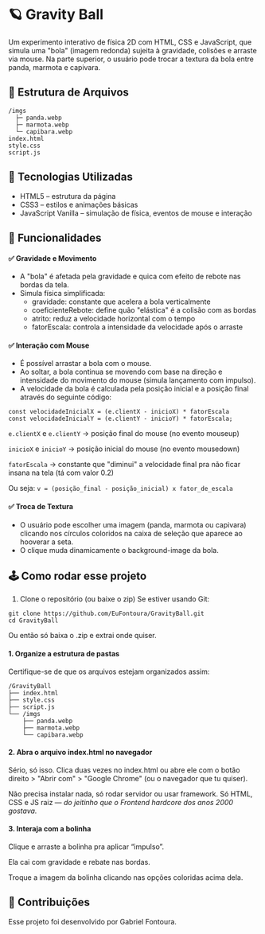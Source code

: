 # 🪐 Gravity Ball

Um experimento interativo de física 2D com HTML, CSS e JavaScript, que simula uma "bola" (imagem redonda) sujeita à gravidade, colisões e arraste via mouse. Na parte superior, o usuário pode trocar a textura da bola entre panda, marmota e capivara.

## 📁 Estrutura de Arquivos
```
/imgs
  ├─ panda.webp
  ├─ marmota.webp
  └─ capibara.webp
index.html
style.css
script.js
```

## 🧩 Tecnologias Utilizadas
- HTML5 – estrutura da página
- CSS3 – estilos e animações básicas
- JavaScript Vanilla – simulação de física, eventos de mouse e interação

## 🚀 Funcionalidades

#### ✅ Gravidade e Movimento
- A "bola" é afetada pela gravidade e quica com efeito de rebote nas bordas da tela.
- Simula física simplificada:
  - gravidade: constante que acelera a bola verticalmente
  - coeficienteRebote: define quão "elástica" é a colisão com as bordas
  - atrito: reduz a velocidade horizontal com o tempo
  - fatorEscala: controla a intensidade da velocidade após o arraste

#### ✅ Interação com Mouse
- É possível arrastar a bola com o mouse.
- Ao soltar, a bola continua se movendo com base na direção e intensidade do movimento do mouse (simula lançamento com impulso).
- A velocidade da bola é calculada pela posição inicial e a posição final através do seguinte código:
```
const velocidadeInicialX = (e.clientX - inicioX) * fatorEscala
const velocidadeInicialY = (e.clientY - inicioY) * fatorEscala;
```
```e.clientX``` e ```e.clientY``` → posição final do mouse (no evento mouseup)

```inicioX``` e ```inicioY``` → posição inicial do mouse (no evento mousedown)

```fatorEscala``` → constante que "diminui" a velocidade final pra não ficar insana na tela (tá com valor 0.2)

Ou seja: ```v = (posição_final - posição_inicial) x fator_de_escala```


#### ✅ Troca de Textura
- O usuário pode escolher uma imagem (panda, marmota ou capivara) clicando nos círculos coloridos na caixa de seleção que aparece ao hooverar a seta.
- O clique muda dinamicamente o background-image da bola.
  

## 🕹️ Como rodar esse projeto
1. Clone o repositório (ou baixe o zip)
Se estiver usando Git:

```
git clone https://github.com/EuFontoura/GravityBall.git
cd GravityBall
```
Ou então só baixa o .zip e extrai onde quiser.

#### 1. Organize a estrutura de pastas
Certifique-se de que os arquivos estejam organizados assim:

```
/GravityBall
├── index.html
├── style.css
├── script.js
└── /imgs
    ├── panda.webp
    ├── marmota.webp
    └── capibara.webp
```
#### 2. Abra o arquivo index.html no navegador
Sério, só isso. Clica duas vezes no index.html ou abre ele com o botão direito > "Abrir com" > "Google Chrome" (ou o navegador que tu quiser).

Não precisa instalar nada, só rodar servidor ou usar framework. Só HTML, CSS e JS raiz — _do jeitinho que o Frontend hardcore dos anos 2000 gostava._

#### 3. Interaja com a bolinha
Clique e arraste a bolinha pra aplicar “impulso”.

Ela cai com gravidade e rebate nas bordas.

Troque a imagem da bolinha clicando nas opções coloridas acima dela.

## 💙 Contribuições
Esse projeto foi desenvolvido por Gabriel Fontoura.